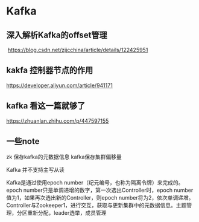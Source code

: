 # Kafka

## 深入解析Kafka的offset管理

 https://blog.csdn.net/zjjcchina/article/details/122425951  

## kakfa 控制器节点的作用

https://developer.aliyun.com/article/941171

## kafka 看这一篇就够了

https://zhuanlan.zhihu.com/p/447597155

## 一些note

zk 保存kafka的元数据信息 kafka保存集群偏移量

Kafka 并不支持主写从读

Kafka是通过使用epoch number（纪元编号，也称为隔离令牌）来完成的。epoch number只是单调递增的数字，第一次选出Controller时，epoch number值为1，如果再次选出新的Controller，则epoch number将为2，依次单调递增。
Controller与Zookeeper1，进行交互，获取与更新集群中的元数据信息。主题管理，分区重新分配，leader选举，成员管理

